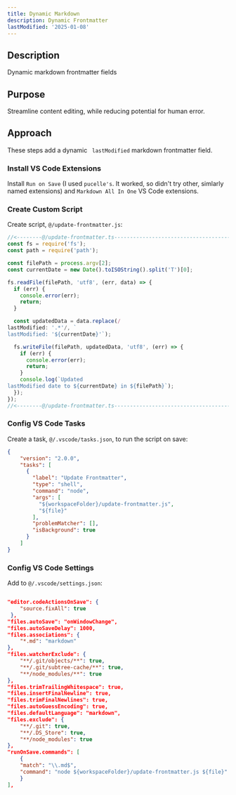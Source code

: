 ```yaml
---
title: Dynamic Markdown
description: Dynamic Frontmatter
lastModified: '2025-01-08'
---
```


## Description

Dynamic markdown frontmatter fields

## Purpose

Streamline content editing, while reducing potential for human error.

## Approach

These steps add a dynamic `
lastModified` markdown frontmatter field.

### Install VS Code Extensions

Install `Run on Save` (I used `pucelle's`.  It worked, so didn't try other, simlarly named extensions) and  `Markdown All In One` VS Code extensions.

### Create Custom Script

Create script, `@/update-frontmatter.js`:

```ts
//<--------@/update-frontmatter.ts--------------------------------------------->
const fs = require('fs');
const path = require('path');

const filePath = process.argv[2];
const currentDate = new Date().toISOString().split('T')[0];

fs.readFile(filePath, 'utf8', (err, data) => {
  if (err) {
    console.error(err);
    return;
  }

  const updatedData = data.replace(/
lastModified: '.*'/, `
lastModified: '${currentDate}'`);

  fs.writeFile(filePath, updatedData, 'utf8', (err) => {
    if (err) {
      console.error(err);
      return;
    }
    console.log(`Updated 
lastModified date to ${currentDate} in ${filePath}`);
  });
});
//<--------@/update-frontmatter.ts--------------------------------------------->
```

### Config VS Code Tasks

Create a task, `@/.vscode/tasks.json`, to run the script on save:

```json
{
    "version": "2.0.0",
    "tasks": [
      {
        "label": "Update Frontmatter",
        "type": "shell",
        "command": "node",
        "args": [
          "${workspaceFolder}/update-frontmatter.js",
          "${file}"
        ],
        "problemMatcher": [],
        "isBackground": true
      }
    ]
}
```

### Config VS Code Settings

Add to `@/.vscode/settings.json`:

```json

"editor.codeActionsOnSave": {
    "source.fixAll": true
 },
"files.autoSave": "onWindowChange",
"files.autoSaveDelay": 1000,
"files.associations": {
	"*.md": "markdown"
},
"files.watcherExclude": {
    "**/.git/objects/**": true,
    "**/.git/subtree-cache/**": true,
    "**/node_modules/**": true
},
"files.trimTrailingWhitespace": true,
"files.insertFinalNewline": true,
"files.trimFinalNewlines": true,
"files.autoGuessEncoding": true,
"files.defaultLanguage": "markdown",
"files.exclude": {
    "**/.git": true,
    "**/.DS_Store": true,
    "**/node_modules": true
},
"runOnSave.commands": [
    {
    "match": "\\.md$",
    "command": "node ${workspaceFolder}/update-frontmatter.js ${file}"
    }
],
```
